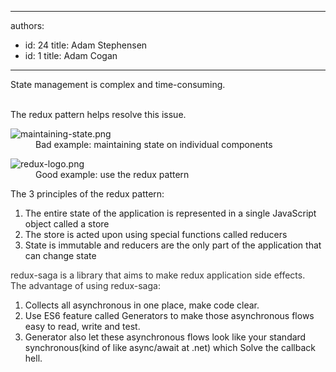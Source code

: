 

---
authors:
  - id: 24
    title: Adam Stephensen
  - id: 1
    title: Adam Cogan
---




<span class='intro'> <p>​State management is complex and time-consuming.​​​<br><br></p> </span>

<p>The redux pattern helps resolve this issue.<br></p><dl class="badImage"><dt><img src="/PublishingImages/maintaining-state.png" alt="maintaining-state.png" /><br></dt><dd>Bad example&#58; maintaining state on individual components</dd></dl><dl class="goodImage"><dt><img src="/PublishingImages/redux-logo.png" alt="redux-logo.png" /> <br></dt><dd> Good example&#58; use the redux pattern</dd></dl><p>The 3 principles of the redux pattern&#58;</p><ol><li>The entire state of the application is represented in a single JavaScript object called a store</li><li>The store is acted upon using special functions called reducers<br></li><li>State is immutable and reducers are the only part of the application that can change state<br></li></ol><div><font color="#333333">redux-saga&#160;is a library that aims to make redux application side effects.<br></font></div><div><font color="#333333">The&#160;advantage of using redux-saga&#58;</font></div><div><ol><li>Collects all asynchronous&#160;in one place, make code clear.<br></li><li>Use&#160;ES6 feature called Generators to make those asynchronous flows easy to read, write and test.</li><li>Generator also let&#160;these asynchronous flows look like your standard synchronous(kind of like&#160;async/await at .net) which&#160;Solve the callback hell.<br></li></ol></div>


